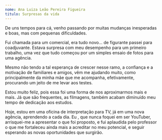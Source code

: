 ```yaml
---
nome: Ana Luiza Leão Pereira Figueira
titulo: Surpresas da vida
---
```


De uns tempos para cá, venho passando por muitas mudanças inesperadas e boas, mas com pequenas dificuldades.

Fui chamada para um comercial, era tudo novo... de figurante passei para coadjuvante. Estava surpresa com meu desempenho para um primeiro trabalho, uma vez que tudo começou por um simples ensaio de fotos para uma agência.

Mesmo não tendo a tal esperança de crescer nesse ramo, a confiança e a motivação de familiares e amigos, vêm me ajudando muito, como principalmente da minha mãe que me acompanha, efetivamente,  procurando um jeito de me levar aos testes.

Estou muito feliz,  pois essa foi uma forma de nos aproximarmos mais e mais. Já que são frequentes, as filmagens, também acabam diminuído meu tempo de dedicação aos estudos.

Hoje, estou em uma oficina de interpretação para TV, já em uma nova agência, aprendendo a cada dia. Eu , que nunca foquei em ser YouTuber, arrisquei-me  a apresentar o que foi proposto, e fui aplaudida pelo professor o que me fortaleceu ainda mais a acreditar no meu potencial, e seguir esperando as novas oportunidades que surgirão.

